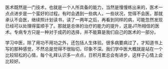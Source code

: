 医术既然是一门技术，也就是一个人所具备的能力，当然是慢慢练出来的，医术一点点进步是一个蛮好的过程。有时会遇到一些病人，一些状况，觉得不会医，那就承认不会医，继续照计划读书，读了一两年之后，再看到同样的病，可能忽然发现已经可以处理得蛮顺手了。那就是总体的治疗的能力的提升，这是JT所相信的医术。专病专方只是一种对于成药的选择，并不能算是我们自己的医术的一部分。

学习中医，除了用功不用功之外，还包括人生体验。很多病要病过了，才知道书上写的那种感觉，不然总是觉得不很贴切，印象不深。我们学中医大概就是站在一个比较轻松的心情，每个礼拜认识多一点点，日积月累总会有进步，这样子心情上会比较好。
